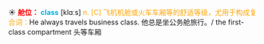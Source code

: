 ☀ <font color="red">**舱位：**</font>
<font color="sky blue">**class**</font> [klɑːs] 
<font color="orange">n. [C] 飞机机舱或火车车厢等的舒适等级，尤用于构成复合词：</font>He always travels business class. 他总是坐公务舱旅行。/ the first-class compartment 头等车厢
